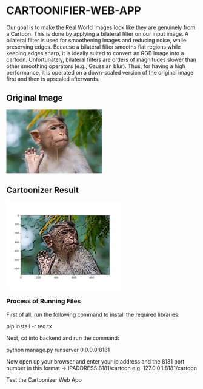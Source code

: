 # CARTOONIFIER-WEB-APP

Our goal is to make the Real World Images look like they are genuinely from a Cartoon. This is done by applying a bilateral filter on our input image. A bilateral filter is used for smoothening images and reducing noise, while preserving edges. Because a bilateral filter smooths flat regions while keeping edges sharp, it is ideally suited to convert an RGB image into a cartoon. Unfortunately, bilateral filters are orders of magnitudes slower than other smoothing operators (e.g., Gaussian blur). Thus, for having a high performance, it is operated on a down-scaled version of the original image first and then is upscaled afterwards. 

## Original Image

<img src="https://github.com/koyomi69/CARTOONIFIER-WEB-APP/blob/master/backend/src/input.jpg" height="50%" width="50%">

## Cartoonizer Result

<img src="https://github.com/koyomi69/CARTOONIFIER-WEB-APP/blob/master/output.png" height="60%" width="60%">

### Process of Running Files

First of all, run the following command to install the required libraries:

pip install -r req.tx

Next, cd into backend and run the command:

python manage.py runserver 0.0.0.0:8181

Now open up your browser and enter your ip address and the 8181 port number in this format -> IPADDRESS:8181/cartoon 
  e.g. 127.0.0.1:8181/cartoon

Test the Cartoonizer Web App
